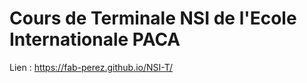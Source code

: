 # Cours de Terminale NSI de l'Ecole Internationale PACA

Lien : https://fab-perez.github.io/NSI-T/ 
